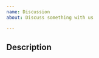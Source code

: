 ```yaml
---
name: Discussion
about: Discuss something with us

---
```


## Description
<!-- A clear and concise description of what you want to discuss. -->
